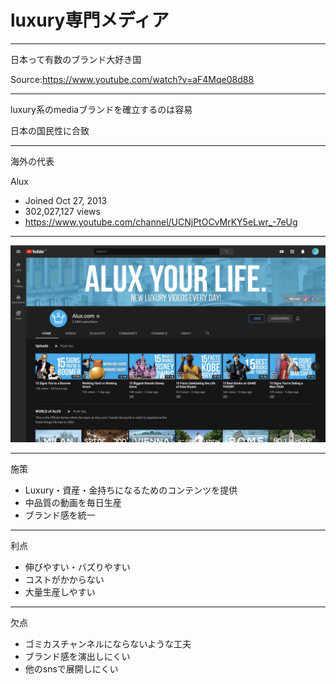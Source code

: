 # luxury専門メディア

---

日本って有数のブランド大好き国

Source:https://www.youtube.com/watch?v=aF4Mqe08d88

---

luxury系のmediaブランドを確立するのは容易

日本の国民性に合致

---

海外の代表

Alux

- Joined Oct 27, 2013
- 302,027,127 views
- https://www.youtube.com/channel/UCNjPtOCvMrKY5eLwr_-7eUg

---

![a](assets/a.png)

---

施策

- Luxury・資産・金持ちになるためのコンテンツを提供
- 中品質の動画を毎日生産
- ブランド感を統一

---

利点

- 伸びやすい・バズりやすい
- コストがかからない
- 大量生産しやすい

---

欠点

- ゴミカスチャンネルにならないような工夫
- ブランド感を演出しにくい
- 他のsnsで展開しにくい
